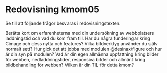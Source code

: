 ---
---
Redovisning kmom05
=========================

Se till att följande frågor besvaras i redovisningstexten.

Berätta kort om erfarenheterna med din undersökning av webbplatsers laddningstid och vad du kom fram till.
Har du några funderingar kring Cimage och dess nytta och features? Vilka bildverktyg använder du själv normalt sett?
Hur gick det att jobba med modulen @desinax/figure och hur är din syn på modulen?
Vad är din egen allmänna uppfattning kring bilder för webben, nedladdningstider, responsiva bilder och allmänt kring bildbehandling för webben?
Vilken är din TIL för detta kmom?
